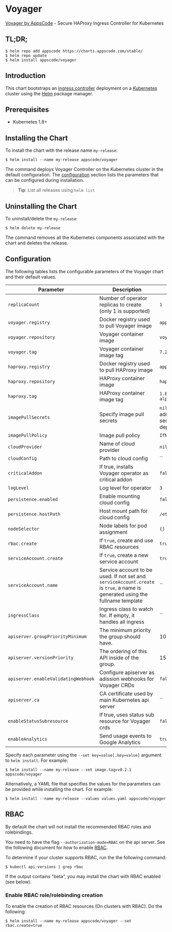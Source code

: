 # Voyager
[Voyager by AppsCode](https://github.com/appscode/voyager) - Secure HAProxy Ingress Controller for Kubernetes

## TL;DR;

```console
$ helm repo add appscode https://charts.appscode.com/stable/
$ helm repo update
$ helm install appscode/voyager
```

## Introduction

This chart bootstraps an [ingress controller](https://github.com/appscode/voyager) deployment on a [Kubernetes](http://kubernetes.io) cluster using the [Helm](https://helm.sh) package manager.


## Prerequisites

- Kubernetes 1.8+

## Installing the Chart
To install the chart with the release name `my-release`:

```console
$ helm install --name my-release appscode/voyager
```

The command deploys Voyager Controller on the Kubernetes cluster in the default configuration. The [configuration](#configuration) section lists the parameters that can be configured during installation.

> **Tip**: List all releases using `helm list`

## Uninstalling the Chart

To uninstall/delete the `my-release`:

```console
$ helm delete my-release
```

The command removes all the Kubernetes components associated with the chart and deletes the release.

## Configuration

The following tables lists the configurable parameters of the Voyager chart and their default values.


| Parameter                           | Description                                                   | Default               |
| ------------------------------------| ------------------------------------------------------------- | ----------------------|
| `replicaCount`                      | Number of operator replicas to create (only 1 is supported)   | `1`                   |
| `voyager.registry`                  | Docker registry used to pull Voyager image                    | `appscode`            |
| `voyager.repository`                | Voyager container image                                       | `voyager`             |
| `voyager.tag`                       | Voyager container image tag                                   | `7.2.0`          |
| `haproxy.registry`                  | Docker registry used to pull HAProxy image                    | `appscode`            |
| `haproxy.repository`                | HAProxy container image                                       | `haproxy`             |
| `haproxy.tag`                       | HAProxy container image tag                                   | `1.8.9-7.2.0-alpine` |
| `imagePullSecrets`                  | Specify image pull secrets                                    | `nil` (does not add image pull secrets to deployed pods) |
| `imagePullPolicy`                   | Image pull policy                                             | `IfNotPresent`        |
| `cloudProvider`                     | Name of cloud provider                                        | `nil`                 |
| `cloudConfig`                       | Path to cloud config                                          | ``                    |
| `criticalAddon`                     | If true, installs Voyager operator as critical addon          | `false`               |
| `logLevel`                          | Log level for operator                                        | `3`                   |
| `persistence.enabled`               | Enable mounting cloud config                                  | `false`               |
| `persistence.hostPath`              | Host mount path for cloud config                              | `/etc/kubernetes`     |
| `nodeSelector`                      | Node labels for pod assignment                                | `{}`                  |
| `rbac.create`                       | If `true`, create and use RBAC resources                      | `true`                |
| `serviceAccount.create`             | If `true`, create a new service account                       | `true`                |
| `serviceAccount.name`               | Service account to be used. If not set and `serviceAccount.create` is `true`, a name is generated using the fullname template | `` |
| `ingressClass`                      | Ingress class to watch for. If empty, it handles all ingress  | ``                    |
| `apiserver.groupPriorityMinimum`    | The minimum priority the group should have.                   | 10000                 |
| `apiserver.versionPriority`         | The ordering of this API inside of the group.                 | 15                    |
| `apiserver.enableValidatingWebhook` | Configure apiserver as adission webhooks for Voyager CRDs     | `false`               |
| `apiserver.ca`                      | CA certificate used by main Kubernetes api server             | ``                    |
| `enableStatusSubresource`           | If true, uses status sub resource for Voyager crds            | `false`               |
| `enableAnalytics`                   | Send usage events to Google Analytics                         | `true`                |

Specify each parameter using the `--set key=value[,key=value]` argument to `helm install`. For example:

```console
$ helm install --name my-release --set image.tag=v0.2.1 appscode/voyager
```

Alternatively, a YAML file that specifies the values for the parameters can be provided while
installing the chart. For example:

```console
$ helm install --name my-release --values values.yaml appscode/voyager
```

## RBAC
By default the chart will not install the recommended RBAC roles and rolebindings.

You need to have the flag `--authorization-mode=RBAC` on the api server. See the following document for how to enable [RBAC](https://kubernetes.io/docs/admin/authorization/rbac/).

To determine if your cluster supports RBAC, run the the following command:

```console
$ kubectl api-versions | grep rbac
```

If the output contains "beta", you may install the chart with RBAC enabled (see below).

### Enable RBAC role/rolebinding creation

To enable the creation of RBAC resources (On clusters with RBAC). Do the following:

```console
$ helm install --name my-release appscode/voyager --set rbac.create=true
```
